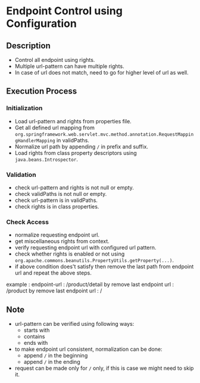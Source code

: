 # Endpoint Control using Configuration

## Description
- Control all endpoint using rights.
- Multiple url-pattern can have multiple rights.
- In case of url does not match, need to go for higher level of url as well.


## Execution Process

### Initialization
- Load url-pattern and rights from properties file.
- Get all defined url mapping from `org.springframework.web.servlet.mvc.method.annotation.RequestMappingHandlerMapping` in validPaths.
- Normalize url path by appending `/` in prefix and suffix.
- Load rights from class property descriptors using `java.beans.Introspector`.


### Validation
- check url-pattern and rights is not null or empty.
- check validPaths is not null or empty.
- check url-pattern is in validPaths.
- check rights is in class properties.


### Check Access
- normalize requesting endpoint url.
- get miscellaneous rights from context.
- verify requesting endpoint url with configured url pattern.
- check whether rights is enabled or not using `org.apache.commons.beanutils.PropertyUtils.getProperty(...)`.
- if above condition does't satisfy then remove the last path from endpoint url and repeat the above steps.

example :
endpoint-url : /product/detail
by remove last endpoint url : /product
by remove last endpoint url : /


## Note
- url-pattern can be verified using following ways:
    - starts with
    - contains
    - ends with
- to make endpoint url consistent, normalization can be done:
    - append `/` in the beginning
    - append `/` in the ending
- request can be made only for `/` only, if this is case we might need to skip it.